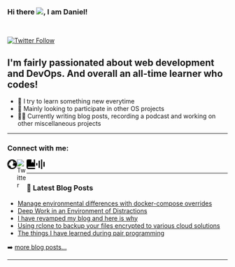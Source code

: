 ### Hi there <img src="https://raw.githubusercontent.com/MartinHeinz/MartinHeinz/master/wave.gif" width="30px">, I am Daniel!

<br />

[![Twitter Follow](https://img.shields.io/twitter/follow/xFuturecs?color=1DA1F2&logo=twitter&style=for-the-badge)](https://twitter.com/intent/follow?original_referer=https%3A%2F%2Fgithub.com%2FxFuturecs&screen_name=xFuturecs)

## I'm fairly passionated about web development and DevOps. And overall an all-time learner who codes!

- 🌱 I try to learn something new everytime
- 👯 Mainly looking to participate in other OS projects
- 👨‍💻 Currently writing blog posts, recording a podcast and working on other miscellaneous projects

---

### Connect with me:

[<img align="left" alt="Homepage" width="22px" src="https://raw.githubusercontent.com/iconic/open-iconic/master/svg/globe.svg" />][website]
[<img align="left" alt="Twitter" width="22px" src="https://cdn.jsdelivr.net/npm/simple-icons@v3/icons/twitter.svg" />][twitter]
[<img align="left" alt="Blog" width="22px" src="https://raw.githubusercontent.com/iconic/open-iconic/master/svg/book.svg" />][blog]
[<img align="left" alt="Blog" width="22px" src="https://raw.githubusercontent.com/iconic/open-iconic/master/svg/audio-spectrum.svg" />][podcast]

<br />

---

### 📕 Latest Blog Posts

<!-- BLOG-POST-LIST:START -->
- [Manage environmental differences with docker-compose overrides](https://xfuture-blog.com/manage/)
- [Deep Work in an Environment of Distractions](https://xfuture-blog.com/deep-work-in-an-environment-of-distractions/)
- [I have revamped my blog and here is why](https://xfuture-blog.com/i-have-revamped-my-blog-and-here-is-why/)
- [Using rclone to backup your files encrypted to various cloud solutions](https://xfuture-blog.com/using-rclone-to-backup-your-files-encrypted-to-various-cloud-solutions/)
- [The things I have learned during pair programming](https://xfuture-blog.com/the-things-i-have-learned-during-pair-programming/)
<!-- BLOG-POST-LIST:END -->

➡️ [more blog posts...](https://www.xfuture-blog.com/)

---

[blog]: https://www.xfuture-blog.com/
[twitter]: https://twitter.com/xFuturecs
[website]: https://www.xfuture.digital
[podcast]: https://wasbinichhoerend.de/

